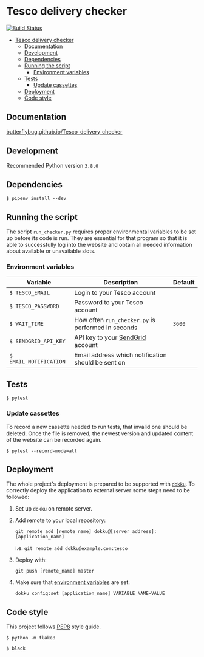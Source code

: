 # Tesco delivery checker

[![Build Status](https://travis-ci.org/ButterflyBug/Tesco_delivery_checker.svg?branch=master)](https://travis-ci.org/ButterflyBug/Tesco_delivery_checker)

- [Tesco delivery checker](#tesco-delivery-checker)
  - [Documentation](#documentation)
  - [Development](#development)
  - [Dependencies](#dependencies)
  - [Running the script](#running-the-script)
    - [Environment variables](#environment-variables)
  - [Tests](#tests)
    - [Update cassettes](#update-cassettes)
  - [Deployment](#deployment)
  - [Code style](#code-style)

## Documentation
[butterflybug.github.io/Tesco_delivery_checker](https://butterflybug.github.io/Tesco_delivery_checker/)

## Development
Recommended Python version `3.8.0`

## Dependencies
`$ pipenv install --dev`

## Running the script
The script `run_checker.py` requires proper environmental variables to be set up before its code is run. They are essential for that program so that it is able to successfully log into the website and obtain all needed information about available or unavailable slots.

### Environment variables


| Variable               | Description                                               | Default |
| ---------------------- | --------------------------------------------------------- | ------- |
| `$ TESCO_EMAIL`        | Login to your Tesco account                               |         |
| `$ TESCO_PASSWORD`     | Password to your Tesco account                            |         |
| `$ WAIT_TIME`          | How often `run_checker.py` is performed in seconds        | `3600`  |
| `$ SENDGRID_API_KEY`   | API key to your [SendGrid](https://sendgrid.com/) account |         |
| `$ EMAIL_NOTIFICATION` | Email address which notification should be sent on        |         |


## Tests
`$ pytest`

### Update cassettes
To record a new cassette needed to run tests, that invalid one should be deleted.
Once the file is removed, the newest version and updated content of the website can be recorded again.

`$ pytest --record-mode=all`

## Deployment
The whole project's deployment is prepared to be supported with [`dokku`](http://dokku.viewdocs.io/dokku/).
To correctly deploy the application to external server some steps need to be followed:

1. Set up `dokku` on remote server.
2. Add remote to your local repository:

   `git remote add [remote_name] dokku@[server_address]:[application_name]`

   i.e. `git remote add dokku@example.com:tesco`

3. Deploy with:

   `git push [remote_name] master` 

4. Make sure that [environment variables](#environment-variables) are set:

   `dokku config:set [application_name] VARIABLE_NAME=VALUE`


## Code style
This project follows [PEP8](https://www.python.org/dev/peps/pep-0008/) style guide.

`$ python -m flake8`

`$ black`


